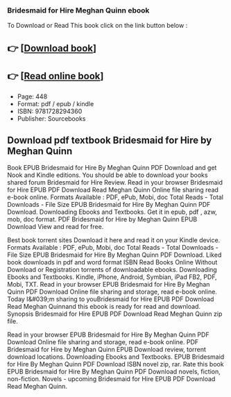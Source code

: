 ### Bridesmaid for Hire Meghan Quinn ebook

To Download or Read This book click on the link button below :

## 👉  [**[Download book](http://get-pdfs.com/download.php?group=book&from=github.com&id=704965&lnk=1065 "Download book")**]

## 👉  [**[Read online book](http://get-pdfs.com/download.php?group=book&from=github.com&id=704965&lnk=1065 "Read online book")**]


* Page: 448
* Format: pdf / epub / kindle
* ISBN: 9781728294360
* Publisher: Sourcebooks



## Download pdf textbook Bridesmaid for Hire by Meghan Quinn


Book EPUB Bridesmaid for Hire By Meghan Quinn PDF Download and get Nook and Kindle editions. You should be able to download your books shared forum Bridesmaid for Hire Review. Read in your browser Bridesmaid for Hire EPUB PDF Download Read Meghan Quinn Online file sharing read e-book online. Formats Available : PDF, ePub, Mobi, doc Total Reads - Total Downloads - File Size EPUB Bridesmaid for Hire By Meghan Quinn PDF Download. Downloading Ebooks and Textbooks. Get it in epub, pdf , azw, mob, doc format. PDF Bridesmaid for Hire by Meghan Quinn EPUB Download View and read for free.

Best book torrent sites Download it here and read it on your Kindle device. Formats Available : PDF, ePub, Mobi, doc Total Reads - Total Downloads - File Size EPUB Bridesmaid for Hire By Meghan Quinn PDF Download. Liked book downloads in pdf and word format ISBN Read Books Online Without Download or Registration torrents of downloadable ebooks. Downloading Ebooks and Textbooks. Kindle, iPhone, Android, Symbian, iPad FB2, PDF, Mobi, TXT. Read in your browser EPUB Bridesmaid for Hire By Meghan Quinn PDF Download Online file sharing and storage, read e-book online. Today I&amp;#039;m sharing to youBridesmaid for Hire EPUB PDF Download Read Meghan Quinnand this ebook is ready for read and download. Synopsis Bridesmaid for Hire EPUB PDF Download Read Meghan Quinn zip file.

Read in your browser EPUB Bridesmaid for Hire By Meghan Quinn PDF Download Online file sharing and storage, read e-book online. PDF Bridesmaid for Hire by Meghan Quinn EPUB Download review, torrent download locations. Downloading Ebooks and Textbooks. EPUB Bridesmaid for Hire By Meghan Quinn PDF Download ISBN novel zip, rar. Rate this book EPUB Bridesmaid for Hire By Meghan Quinn PDF Download novels, fiction, non-fiction. Novels - upcoming Bridesmaid for Hire EPUB PDF Download Read Meghan Quinn.





